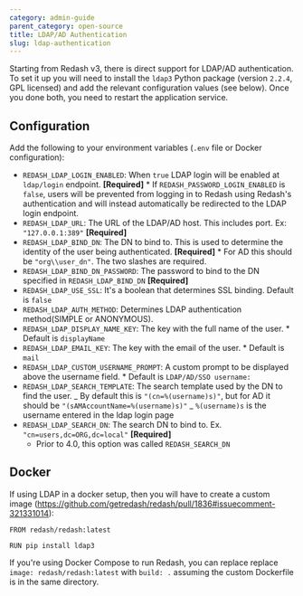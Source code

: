 ```yaml
---
category: admin-guide
parent_category: open-source
title: LDAP/AD Authentication
slug: ldap-authentication
---
```


Starting from Redash v3, there is direct support for LDAP/AD authentication. To set it up you will need to install the `ldap3` Python package (version `2.2.4`, GPL licensed) and add the relevant configuration values (see below). Once you done both, you need to restart the application service.

## Configuration

Add the following to your environment variables (`.env` file or Docker configuration):

- `REDASH_LDAP_LOGIN_ENABLED`: When `true` LDAP login will be enabled at `ldap/login` endpoint. **[Required]** \* If `REDASH_PASSWORD_LOGIN_ENABLED` is `false`, users will be prevented from logging in to Redash using Redash's authentication and will instead automatically be redirected to the LDAP login endpoint.
- `REDASH_LDAP_URL`: The URL of the LDAP/AD host. This includes port. Ex: `"127.0.0.1:389"` **[Required]**
- `REDASH_LDAP_BIND_DN`: The DN to bind to. This is used to determine the identity of the user being authenticated. **[Required]** \* For AD this should be `"org\\user_dn"`. The two slashes are required.
- `REDASH_LDAP_BIND_DN_PASSWORD`: The password to bind to the DN specified in `REDASH_LDAP_BIND_DN` **[Required]**
- `REDASH_LDAP_USE_SSL`: It's a boolean that determines SSL binding. Default is `false`
- `REDASH_LDAP_AUTH_METHOD`: Determines LDAP authentication method(SIMPLE or ANONYMOUS).
- `REDASH_LDAP_DISPLAY_NAME_KEY`: The key with the full name of the user. \* Default is `displayName`
- `REDASH_LDAP_EMAIL_KEY`: The key with the email of the user. \* Default is `mail`
- `REDASH_LDAP_CUSTOM_USERNAME_PROMPT`: A custom prompt to be displayed above the username field. \* Default is `LDAP/AD/SSO username:`
- `REDASH_LDAP_SEARCH_TEMPLATE`: The search template used by the DN to find the user.
  _ By default this is `"(cn=%(username)s)"`, but for AD it should be `"(sAMAccountName=%(username)s)"`
  _ `%(username)s` is the username entered in the ldap login page
- `REDASH_LDAP_SEARCH_DN`: The search DN to bind to. Ex. `"cn=users,dc=ORG,dc=local"` **[Required]**
  - Prior to 4.0, this option was called `REDASH_SEARCH_DN`

## Docker

If using LDAP in a docker setup, then you will have to create a custom image (https://github.com/getredash/redash/pull/1836#issuecomment-321331014):

```
FROM redash/redash:latest

RUN pip install ldap3
```

If you're using Docker Compose to run Redash, you can replace replace `image: redash/redash:latest` with `build: .` assuming the custom Dockerfile is in the same directory.
